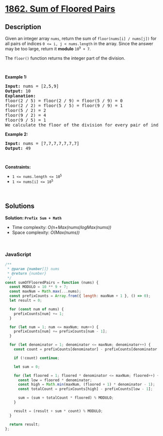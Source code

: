 # [1862. Sum of Floored Pairs](https://leetcode.com/problems/sum-of-floored-pairs)

## Description

<div class="elfjS" data-track-load="description_content"><p>Given an integer array <code>nums</code>, return the sum of <code>floor(nums[i] / nums[j])</code> for all pairs of indices <code>0 &lt;= i, j &lt; nums.length</code> in the array. Since the answer may be too large, return it <strong>modulo</strong> <code>10<sup>9</sup> + 7</code>.</p>

<p>The <code>floor()</code> function returns the integer part of the division.</p>

<p>&nbsp;</p>
<p><strong class="example">Example 1:</strong></p>

<pre><strong>Input:</strong> nums = [2,5,9]
<strong>Output:</strong> 10
<strong>Explanation:</strong>
floor(2 / 5) = floor(2 / 9) = floor(5 / 9) = 0
floor(2 / 2) = floor(5 / 5) = floor(9 / 9) = 1
floor(5 / 2) = 2
floor(9 / 2) = 4
floor(9 / 5) = 1
We calculate the floor of the division for every pair of indices in the array then sum them up.
</pre>

<p><strong class="example">Example 2:</strong></p>

<pre><strong>Input:</strong> nums = [7,7,7,7,7,7,7]
<strong>Output:</strong> 49
</pre>

<p>&nbsp;</p>
<p><strong>Constraints:</strong></p>

<ul>
	<li><code>1 &lt;= nums.length &lt;= 10<sup>5</sup></code></li>
	<li><code>1 &lt;= nums[i] &lt;= 10<sup>5</sup></code></li>
</ul>
</div>

<p>&nbsp;</p>

## Solutions

**Solution: `Prefix Sum + Math`**

- Time complexity: <em>O(n+Max(nums)logMax(nums))</em>
- Space complexity: <em>O(Max(nums))</em>

<p>&nbsp;</p>

### **JavaScript**

```js
/**
 * @param {number[]} nums
 * @return {number}
 */
const sumOfFlooredPairs = function (nums) {
  const MODULO = 10 ** 9 + 7;
  const maxNum = Math.max(...nums);
  const prefixCounts = Array.from({ length: maxNum + 1 }, () => 0);
  let result = 0;

  for (const num of nums) {
    prefixCounts[num] += 1;
  }

  for (let num = 1; num <= maxNum; num++) {
    prefixCounts[num] += prefixCounts[num - 1];
  }

  for (let denominator = 1; denominator <= maxNum; denominator++) {
    const count = prefixCounts[denominator] - prefixCounts[denominator - 1];

    if (!count) continue;

    let sum = 0;

    for (let floored = 1; floored * denominator <= maxNum; floored++) {
      const low = floored * denominator;
      const high = Math.min(maxNum, (floored + 1) * denominator - 1);
      const totalCount = prefixCounts[high] - prefixCounts[low - 1];

      sum = (sum + totalCount * floored) % MODULO;
    }

    result = (result + sum * count) % MODULO;
  }

  return result;
};
```
